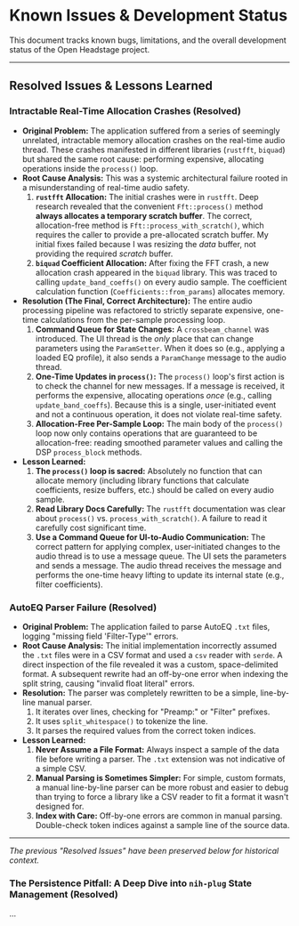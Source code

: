 # Known Issues & Development Status

This document tracks known bugs, limitations, and the overall development status of the Open Headstage project.

---

## Resolved Issues & Lessons Learned

### Intractable Real-Time Allocation Crashes (Resolved)

*   **Original Problem:** The application suffered from a series of seemingly unrelated, intractable memory allocation crashes on the real-time audio thread. These crashes manifested in different libraries (`rustfft`, `biquad`) but shared the same root cause: performing expensive, allocating operations inside the `process()` loop.
*   **Root Cause Analysis:** This was a systemic architectural failure rooted in a misunderstanding of real-time audio safety.
    1.  **`rustfft` Allocation:** The initial crashes were in `rustfft`. Deep research revealed that the convenient `Fft::process()` method **always allocates a temporary scratch buffer**. The correct, allocation-free method is `Fft::process_with_scratch()`, which requires the caller to provide a pre-allocated scratch buffer. My initial fixes failed because I was resizing the *data* buffer, not providing the required *scratch* buffer.
    2.  **`biquad` Coefficient Allocation:** After fixing the FFT crash, a new allocation crash appeared in the `biquad` library. This was traced to calling `update_band_coeffs()` on every audio sample. The coefficient calculation function (`Coefficients::from_params`) allocates memory.
*   **Resolution (The Final, Correct Architecture):** The entire audio processing pipeline was refactored to strictly separate expensive, one-time calculations from the per-sample processing loop.
    1.  **Command Queue for State Changes:** A `crossbeam_channel` was introduced. The UI thread is the *only* place that can change parameters using the `ParamSetter`. When it does so (e.g., applying a loaded EQ profile), it also sends a `ParamChange` message to the audio thread.
    2.  **One-Time Updates in `process()`:** The `process()` loop's first action is to check the channel for new messages. If a message is received, it performs the expensive, allocating operations *once* (e.g., calling `update_band_coeffs`). Because this is a single, user-initiated event and not a continuous operation, it does not violate real-time safety.
    3.  **Allocation-Free Per-Sample Loop:** The main body of the `process()` loop now only contains operations that are guaranteed to be allocation-free: reading smoothed parameter values and calling the DSP `process_block` methods.
*   **Lesson Learned:**
    1.  **The `process()` loop is sacred:** Absolutely no function that can allocate memory (including library functions that calculate coefficients, resize buffers, etc.) should be called on every audio sample.
    2.  **Read Library Docs Carefully:** The `rustfft` documentation was clear about `process()` vs. `process_with_scratch()`. A failure to read it carefully cost significant time.
    3.  **Use a Command Queue for UI-to-Audio Communication:** The correct pattern for applying complex, user-initiated changes to the audio thread is to use a message queue. The UI sets the parameters and sends a message. The audio thread receives the message and performs the one-time heavy lifting to update its internal state (e.g., filter coefficients).

### AutoEQ Parser Failure (Resolved)

*   **Original Problem:** The application failed to parse AutoEQ `.txt` files, logging "missing field 'Filter-Type'" errors.
*   **Root Cause Analysis:** The initial implementation incorrectly assumed the `.txt` files were in a CSV format and used a `csv` reader with `serde`. A direct inspection of the file revealed it was a custom, space-delimited format. A subsequent rewrite had an off-by-one error when indexing the split string, causing "invalid float literal" errors.
*   **Resolution:** The parser was completely rewritten to be a simple, line-by-line manual parser.
    1.  It iterates over lines, checking for "Preamp:" or "Filter" prefixes.
    2.  It uses `split_whitespace()` to tokenize the line.
    3.  It parses the required values from the correct token indices.
*   **Lesson Learned:**
    1.  **Never Assume a File Format:** Always inspect a sample of the data file before writing a parser. The `.txt` extension was not indicative of a simple CSV.
    2.  **Manual Parsing is Sometimes Simpler:** For simple, custom formats, a manual line-by-line parser can be more robust and easier to debug than trying to force a library like a CSV reader to fit a format it wasn't designed for.
    3.  **Index with Care:** Off-by-one errors are common in manual parsing. Double-check token indices against a sample line of the source data.

---
*The previous "Resolved Issues" have been preserved below for historical context.*

### The Persistence Pitfall: A Deep Dive into `nih-plug` State Management (Resolved)
...